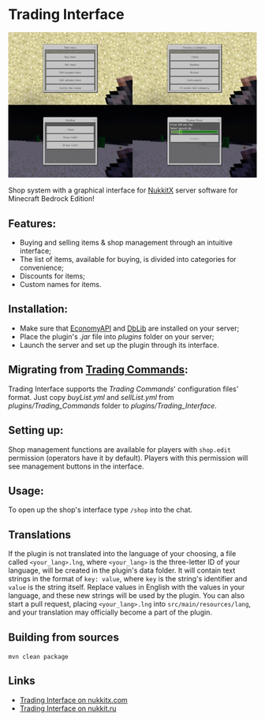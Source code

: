 # Trading Interface
![cover](screenshots/cover.png)

Shop system with a graphical interface for [NukkitX][nukkitx] server software for Minecraft Bedrock Edition!

## Features:
-   Buying and selling items & shop management through an intuitive interface;
-   The list of items, available for buying, is divided into categories for convenience;
-   Discounts for items;
-   Custom names for items.

## Installation:
-   Make sure that [EconomyAPI][economy] and [DbLib][dblib] are installed on your server;
-   Place the plugin's _.jar_ file into _plugins_ folder on your server;
-   Launch the server and set up the plugin through its interface.

## Migrating from [Trading Commands](https://github.com/Leonidius20/TradingCommands):
Trading Interface supports the _Trading Commands_' configuration files' format. Just copy _buyList.yml_ and _sellList.yml_ from _plugins/Trading_Commands_ folder to _plugins/Trading_Interface_.

## Setting up:
Shop management functions are available for players with `shop.edit` permission (operators have it by default). Players with this permission will see management buttons in the interface.

## Usage:
To open up the shop's interface type `/shop` into the chat.

## Translations
If the plugin is not translated into the language of your choosing, a file called `<your_lang>.lng`, where `<your_lang>` is the three-letter ID of your language, will be created in the plugin's data folder. It will contain text strings in the format of `key: value`, where `key` is the string's identifier and `value` is the string itself. Replace values in English with the values in your language, and these new strings will be used by the plugin. You can also start a pull request, placing `<your_lang>.lng` into `src/main/resources/lang`, and your translation may officially become a part of the plugin.

## Building from sources
`mvn clean package`

## Links
-   [Trading Interface on nukkitx.com](https://nukkitx.com/resources/trading-interface.113/)
-   [Trading Interface on nukkit.ru](http://forums.voxelwind.com/resources/trading-interface.144/)

[economy]: https://github.com/EconomyS/EconomyAPI
[dblib]: https://github.com/fromgate/DbLib
[nukkitx]: http://github.com/NukkitX/Nukkit
